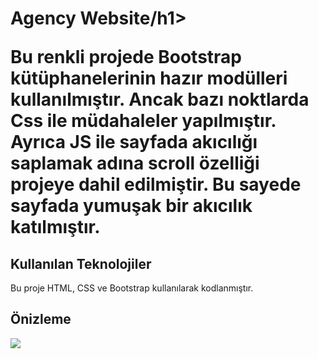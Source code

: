 <h1>Agency Website/h1>

Bu renkli projede Bootstrap kütüphanelerinin hazır modülleri kullanılmıştır. Ancak bazı noktlarda Css ile müdahaleler yapılmıştır. Ayrıca JS ile sayfada akıcılığı saplamak adına scroll özelliği projeye dahil edilmiştir. Bu sayede sayfada yumuşak bir akıcılık katılmıştır. 

<h2>Kullanılan Teknolojiler</h2>

Bu proje HTML, CSS ve Bootstrap kullanılarak kodlanmıştır.

<h2>Önizleme</h2>

<img src="AgencyWebsite.gif">